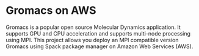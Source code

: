 # Gromacs on AWS

Gromacs is a popular open source Molecular Dynamics application. It supports GPU and CPU acceleration and supports multi-node processing using MPI. This project allows you deploy an MPI compatible version Gromacs using Spack package manager on Amazon Web Services (AWS).